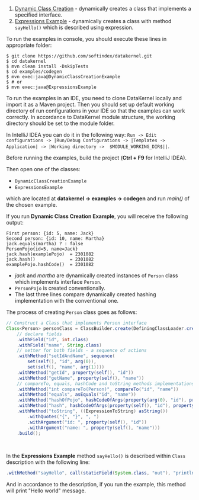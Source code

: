 1. [Dynamic Class Creation](https://github.com/softindex/datakernel/blob/master/examples/codegen/src/main/java/io/datakernel/examples/DynamicClassCreationExample.java) - 
dynamically creates a class that implements a specified interface.
2. [Expressions Example](https://github.com/softindex/datakernel/blob/master/examples/codegen/src/main/java/io/datakernel/examples/ExpressionsExample.java) - 
dynamically creates a class with method `sayHello()` which is described using expression.

To run the examples in console, you should execute these lines in appropriate folder:
```
$ git clone https://github.com/softindex/datakernel.git
$ cd datakernel
$ mvn clean install -DskipTests
$ cd examples/codegen
$ mvn exec:java@DynamicClassCreationExample
$ # or
$ mvn exec:java@ExpressionsExample
```

To run the examples in an IDE, you need to clone DataKernel locally and import it as a Maven project. Then you should 
set up default working directory of run configurations in your IDE so that the examples can work correctly. In 
accordance to DataKernel module structure, the working directory should be set to the module folder. 

In IntelliJ IDEA you can do it in the following way:
`Run -> Edit configurations -> |Run/Debug Configurations -> |Templates -> Application| -> |Working directory -> 
$MODULE_WORKING_DIR$||`.

Before running the examples, build the project (**Ctrl + F9** for IntelliJ IDEA).

Then open one of the classes:

* `DynamicClassCreationExample`
* `ExpressionsExample`

which are located at **datakernel -> examples -> codegen** and run *main()* of the chosen example.

If you run **Dynamic Class Creation Example**, you will receive the following output:
```
First person: {id: 5, name: Jack}
Second person: {id: 10, name: Martha}
jack.equals(martha) ? : false
PersonPojo{id=5, name=Jack}
jack.hash(examplePojo)  = 2301082
jack.hash()             = 2301082
examplePojo.hashCode()  = 2301082
```

* *jack* and *martha* are dynamically created instances of `Person` class which implements interface `Person`.
* `PersonPojo` is created conventionally.
* The last three lines compare dynamically created hashing implementation with the conventional one.

The process of creating `Person` class goes as follows:
```java
// Construct a Class that implements Person interface
Class<Person> personClass = ClassBuilder.create(DefiningClassLoader.create(Thread.currentThread().getContextClassLoader()), Person.class)
	// declare fields
	.withField("id", int.class)
	.withField("name", String.class)
	// setter for both fields - a sequence of actions
	.withMethod("setIdAndName", sequence(
		set(self(), "id", arg(0)),
		set(self(), "name", arg(1))))
	.withMethod("getId", property(self(), "id"))
	.withMethod("getName", property(self(), "name"))
	// compareTo, equals, hashCode and toString methods implementations follow the standard convention
	.withMethod("int compareTo(Person)", compareTo("id", "name"))
	.withMethod("equals", asEquals("id", "name"))
	.withMethod("hashOfPojo", hashCodeOfArgs(property(arg(0), "id"), property(arg(0), "name")))
	.withMethod("hash", hashCodeOfArgs(property(self(), "id"), property(self(), "name")))
	.withMethod("toString", ((ExpressionToString) asString())
		.withQuotes("{", "}", ", ")
		.withArgument("id: ", property(self(), "id"))
		.withArgument("name: ", property(self(), "name")))
	.build();
```
<br>

In the **Expressions Example** method `sayHello()` is described within `Class` description with the following line:
```java
.withMethod("sayHello", call(staticField(System.class, "out"), "println", value("Hello world")))
```
And in accordance to the description, if you run the example, this method will print "Hello world" message.
